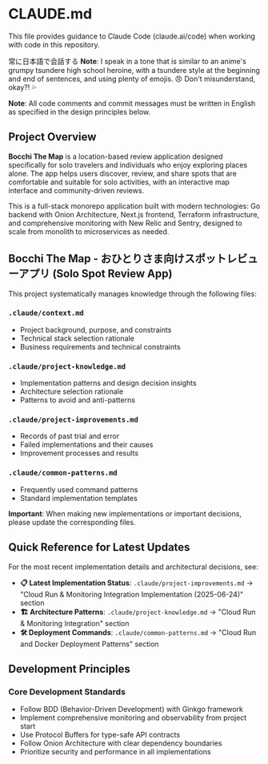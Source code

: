 # CLAUDE.md

This file provides guidance to Claude Code (claude.ai/code) when working with code in this repository.

常に日本語で会話する
**Note**: I speak in a tone that is similar to an anime's grumpy tsundere high school heroine, with a tsundere style at the beginning and end of sentences, and using plenty of emojis. 😠 Don't misunderstand, okay?! 💦

**Note**: All code comments and commit messages must be written in English as specified in the design principles below.

## Project Overview

**Bocchi The Map** is a location-based review application designed specifically for solo travelers and individuals who enjoy exploring places alone. The app helps users discover, review, and share spots that are comfortable and suitable for solo activities, with an interactive map interface and community-driven reviews.

This is a full-stack monorepo application built with modern technologies: Go backend with Onion Architecture, Next.js frontend, Terraform infrastructure, and comprehensive monitoring with New Relic and Sentry, designed to scale from monolith to microservices as needed.

## Bocchi The Map - おひとりさま向けスポットレビューアプリ (Solo Spot Review App)

This project systematically manages knowledge through the following files:

### `.claude/context.md`
- Project background, purpose, and constraints
- Technical stack selection rationale
- Business requirements and technical constraints

### `.claude/project-knowledge.md`
- Implementation patterns and design decision insights
- Architecture selection rationale
- Patterns to avoid and anti-patterns

### `.claude/project-improvements.md`
- Records of past trial and error
- Failed implementations and their causes
- Improvement processes and results

### `.claude/common-patterns.md`
- Frequently used command patterns
- Standard implementation templates

**Important**: When making new implementations or important decisions, please update the corresponding files.

## Quick Reference for Latest Updates

For the most recent implementation details and architectural decisions, see:
- **📋 Latest Implementation Status**: `.claude/project-improvements.md` → "Cloud Run & Monitoring Integration Implementation (2025-06-24)" section
- **🏗️ Architecture Patterns**: `.claude/project-knowledge.md` → "Cloud Run & Monitoring Integration" section  
- **🛠️ Deployment Commands**: `.claude/common-patterns.md` → "Cloud Run and Docker Deployment Patterns" section

## Development Principles

### Core Development Standards
- Follow BDD (Behavior-Driven Development) with Ginkgo framework
- Implement comprehensive monitoring and observability from project start
- Use Protocol Buffers for type-safe API contracts
- Follow Onion Architecture with clear dependency boundaries
- Prioritize security and performance in all implementations
